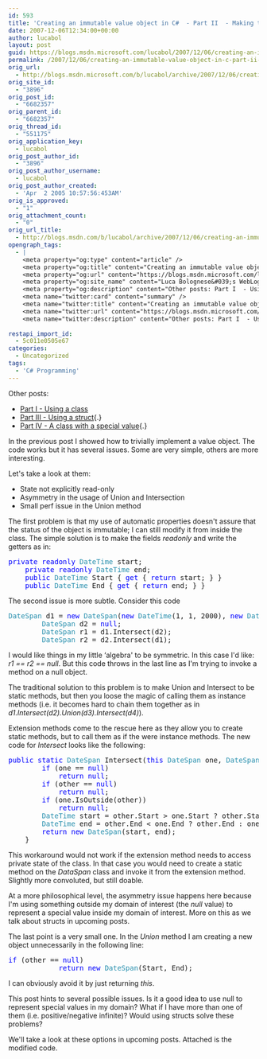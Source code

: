 ```yaml
---
id: 593
title: 'Creating an immutable value object in C#  - Part II  - Making the class better'
date: 2007-12-06T12:34:00+00:00
author: lucabol
layout: post
guid: https://blogs.msdn.microsoft.com/lucabol/2007/12/06/creating-an-immutable-value-object-in-c-part-ii-making-the-class-better/
permalink: /2007/12/06/creating-an-immutable-value-object-in-c-part-ii-making-the-class-better/
orig_url:
  - http://blogs.msdn.microsoft.com/b/lucabol/archive/2007/12/06/creating-an-immutable-value-object-in-c-part-ii-making-the-class-better.aspx
orig_site_id:
  - "3896"
orig_post_id:
  - "6682357"
orig_parent_id:
  - "6682357"
orig_thread_id:
  - "551175"
orig_application_key:
  - lucabol
orig_post_author_id:
  - "3896"
orig_post_author_username:
  - lucabol
orig_post_author_created:
  - 'Apr  2 2005 10:57:56:453AM'
orig_is_approved:
  - "1"
orig_attachment_count:
  - "0"
orig_url_title:
  - http://blogs.msdn.com/b/lucabol/archive/2007/12/06/creating-an-immutable-value-object-in-c-part-ii-making-the-class-better.aspx
opengraph_tags:
  - |
    <meta property="og:type" content="article" />
    <meta property="og:title" content="Creating an immutable value object in C#  - Part II  - Making the class better" />
    <meta property="og:url" content="https://blogs.msdn.microsoft.com/lucabol/2007/12/06/creating-an-immutable-value-object-in-c-part-ii-making-the-class-better/" />
    <meta property="og:site_name" content="Luca Bolognese&#039;s WebLog" />
    <meta property="og:description" content="Other posts: Part I  - Using a class Part III  - Using a struct Part IV  - A class with a special value In the previous post I showed how to trivially implement a value object. The code works but it has several issues. Some are very simple, others are more interesting. Let's take a..." />
    <meta name="twitter:card" content="summary" />
    <meta name="twitter:title" content="Creating an immutable value object in C#  - Part II  - Making the class better" />
    <meta name="twitter:url" content="https://blogs.msdn.microsoft.com/lucabol/2007/12/06/creating-an-immutable-value-object-in-c-part-ii-making-the-class-better/" />
    <meta name="twitter:description" content="Other posts: Part I  - Using a class Part III  - Using a struct Part IV  - A class with a special value In the previous post I showed how to trivially implement a value object. The code works but it has several issues. Some are very simple, others are more interesting. Let's take a..." />
    
restapi_import_id:
  - 5c011e0505e67
categories:
  - Uncategorized
tags:
  - 'C# Programming'
---
```

Other posts:

  * <a href="http://blogs.msdn.com/lucabol/archive/2007/12/03/creating-an-immutable-value-object-in-c-part-i-using-a-class.aspx" target="_blank">Part I  - Using a class</a>
  * [Part III  - Using a struct](http://blogs.msdn.com/lucabol/archive/2007/12/24/creating-an-immutable-value-object-in-c-part-iii-using-a-struct.aspx){.}
  * [Part IV  - A class with a special value](http://blogs.msdn.com/lucabol/){.}

In the previous post I showed how to trivially implement a value object. The code works but it has several issues. Some are very simple, others are more interesting.

Let's take a look at them:

  * State not explicitly read-only
  * Asymmetry in the usage of Union and Intersection
  * Small&nbsp;perf issue&nbsp;in the Union method

The first&nbsp;problem is that my use of automatic properties doesn't assure that the status of the object is immutable; I can still modify it from inside the class. The simple solution is to make the fields _readonly_ and write the getters as in:

<pre class="code"><span style="color:rgb(0,0,255);">private</span> <span style="color:rgb(0,0,255);">readonly</span> <span style="color:rgb(43,145,175);">DateTime</span> start;
    <span style="color:rgb(0,0,255);">private</span> <span style="color:rgb(0,0,255);">readonly</span> <span style="color:rgb(43,145,175);">DateTime</span> end;
    <span style="color:rgb(0,0,255);">public</span> <span style="color:rgb(43,145,175);">DateTime</span> Start { <span style="color:rgb(0,0,255);">get</span> { <span style="color:rgb(0,0,255);">return</span> start; } }
    <span style="color:rgb(0,0,255);">public</span> <span style="color:rgb(43,145,175);">DateTime</span> End { <span style="color:rgb(0,0,255);">get</span> { <span style="color:rgb(0,0,255);">return</span> end; } }
</pre>



The second issue is more subtle. Consider this code

<pre class="code"><span style="color:rgb(43,145,175);">DateSpan</span> d1 = <span style="color:rgb(0,0,255);">new</span> <span style="color:rgb(43,145,175);">DateSpan</span>(<span style="color:rgb(0,0,255);">new</span> <span style="color:rgb(43,145,175);">DateTime</span>(1, 1, 2000), <span style="color:rgb(0,0,255);">new</span> <span style="color:rgb(43,145,175);">DateTime</span>(1, 1, 2002));
        <span style="color:rgb(43,145,175);">DateSpan</span> d2 = <span style="color:rgb(0,0,255);">null</span>;
        <span style="color:rgb(43,145,175);">DateSpan</span> r1 = d1.Intersect(d2);
        <span style="color:rgb(43,145,175);">DateSpan</span> r2 = d2.Intersect(d1);
</pre>

I would like things in my little &#8216;algebra' to be symmetric. In this case I'd like: _r1 == r2 == null_. But this code throws in the last line as I'm trying to invoke a method on a null object.

The traditional solution to this problem is to make Union and Intersect to be static methods, but then you loose the magic of calling them as instance methods (i.e. it becomes hard to chain them together as in _d1.Intersect(d2).Union(d3).Intersect(d4)_).

Extension methods come to the rescue here as they allow you to create static methods, but to call them as if the were instance methods. The new code for _Intersect_ looks like the following:

<pre class="code"><span style="color:rgb(0,0,255);">public</span> <span style="color:rgb(0,0,255);">static</span> <span style="color:rgb(43,145,175);">DateSpan</span> Intersect(<span style="color:rgb(0,0,255);">this</span> <span style="color:rgb(43,145,175);">DateSpan</span> one, <span style="color:rgb(43,145,175);">DateSpan</span> other) {
        <span style="color:rgb(0,0,255);">if</span> (one == <span style="color:rgb(0,0,255);">null</span>)
            <span style="color:rgb(0,0,255);">return</span> <span style="color:rgb(0,0,255);">null</span>;
        <span style="color:rgb(0,0,255);">if</span> (other == <span style="color:rgb(0,0,255);">null</span>)
            <span style="color:rgb(0,0,255);">return</span> <span style="color:rgb(0,0,255);">null</span>;
        <span style="color:rgb(0,0,255);">if</span> (one.IsOutside(other))
            <span style="color:rgb(0,0,255);">return</span> <span style="color:rgb(0,0,255);">null</span>;
        <span style="color:rgb(43,145,175);">DateTime</span> start = other.Start &gt; one.Start ? other.Start : one.Start;
        <span style="color:rgb(43,145,175);">DateTime</span> end = other.End &lt; one.End ? other.End : one.End;
        <span style="color:rgb(0,0,255);">return</span> <span style="color:rgb(0,0,255);">new</span> <span style="color:rgb(43,145,175);">DateSpan</span>(start, end);
    }</pre>

This workaround would not work if the extension method needs to access private state of the class. In that case you would need to create a static method on the _DataSpan_ class and invoke it from the extension method. Slightly more convoluted, but still doable.

At a more philosophical level, the asymmetry issue happens here because I'm using something outside my domain of interest (the _null_ value) to represent a special value inside my domain of interest. More on this as we talk about structs in upcoming posts.

The last point is a very small one. In the _Union_ method I am creating a new object unnecessarily in the following line:

<pre class="code"><span style="color:rgb(0,0,255);">if</span> (other == <span style="color:rgb(0,0,255);">null</span>)
            <span style="color:rgb(0,0,255);">return</span> <span style="color:rgb(0,0,255);">new</span> <span style="color:rgb(43,145,175);">DateSpan</span>(Start, End);
</pre>

I can obviously avoid&nbsp;it by just returning _this_.

This post hints to several possible issues. Is it a good idea to use null to represent special values in my domain? What if I have more than one of them (i.e. positive/negative infinite)? Would using structs solve these problems?

We'll take a look at these options in upcoming posts. Attached is the modified code.